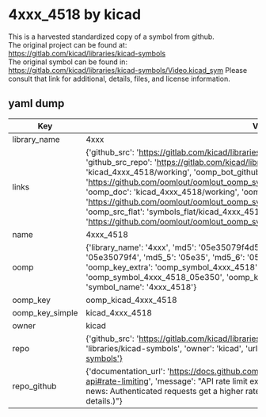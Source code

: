 # 4xxx_4518 by kicad  
This is a harvested standardized copy of a symbol from github.  
The original project can be found at:  
https://gitlab.com/kicad/libraries/kicad-symbols  
The original symbol can be found in:
https://gitlab.com/kicad/libraries/kicad-symbols/Video.kicad_sym
Please consult that link for additional, details, files, and license information.  
## yaml dump  
| Key | Value |  
| --- | --- |  
| library_name | 4xxx |  
| links | {'github_src': 'https://gitlab.com/kicad/libraries/kicad-symbols/Video.kicad_sym', 'github_src_repo': 'https://gitlab.com/kicad/libraries/kicad-symbols', 'oomp_bot': 'kicad_4xxx_4518/working', 'oomp_bot_github': 'https://github.com/oomlout/oomlout_oomp_symbol_bot/tree/main/kicad_4xxx_4518/working', 'oomp_doc': 'kicad_4xxx_4518/working', 'oomp_doc_github': 'https://github.com/oomlout/oomlout_oomp_symbol_doc/tree/main/kicad_4xxx_4518/working', 'oomp_src_flat': 'symbols_flat/kicad_4xxx_4518/working', 'oomp_src_flat_github': 'https://github.com/oomlout/oomlout_oomp_symbol_src/tree/main/kicad_4xxx_4518/working'} |  
| name | 4xxx_4518 |  
| oomp | {'library_name': '4xxx', 'md5': '05e35079f4d57ae80149a1fc06702428', 'md5_10': '05e35079f4', 'md5_5': '05e35', 'md5_6': '05e350', 'oomp_key': 'oomp_4xxx_4518', 'oomp_key_extra': 'oomp_symbol_4xxx_4518', 'oomp_key_full': 'oomp_symbol_4xxx_4518_05e350', 'oomp_key_simple': '4xxx_4518', 'owner_name': 'kicad', 'symbol_name': '4xxx_4518'} |  
| oomp_key | oomp_kicad_4xxx_4518 |  
| oomp_key_simple | kicad_4xxx_4518 |  
| owner | kicad |  
| repo | {'github_src': 'https://gitlab.com/kicad/libraries/kicad-symbols/Video.kicad_sym', 'name': 'libraries/kicad-symbols', 'owner': 'kicad', 'url': 'https://gitlab.com/kicad/libraries/kicad-symbols'} |  
| repo_github | {'documentation_url': 'https://docs.github.com/rest/overview/resources-in-the-rest-api#rate-limiting', 'message': "API rate limit exceeded for 84.66.173.59. (But here's the good news: Authenticated requests get a higher rate limit. Check out the documentation for more details.)"} |  

